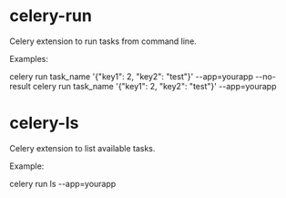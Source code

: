 # celery-run

Celery extension to run tasks from command line.

Examples:

celery run task_name '{"key1": 2, "key2": "test"}' --app=yourapp --no-result
celery run task_name '{"key1": 2, "key2": "test"}' --app=yourapp

# celery-ls

Celery extension to list available tasks.

Example:

celery run ls --app=yourapp
